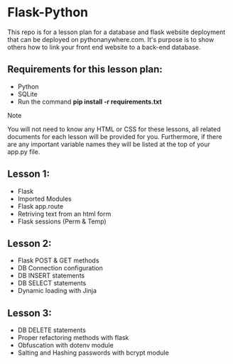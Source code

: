 # Flask-Python
This repo is for a lesson plan for a database and flask website deployment that can be deployed on pythonanywhere.com.
It's purpose is to show others how to link your front end website to a back-end database.

## Requirements for this lesson plan:
- Python
- SQLite
- Run the command **pip install -r requirements.txt**

>[!NOTE]
> You will not need to know any HTML or CSS for these lessons, all related documents for each lesson will be provided for you. Furthermore, if there are any important variable names they will be listed at the top of your app.py file.

## Lesson 1:
- Flask
- Imported Modules
- Flask app.route
- Retriving text from an html form
- Flask sessions (Perm & Temp)

## Lesson 2:
- Flask POST & GET methods
- DB Connection configuration
- DB INSERT statements
- DB SELECT statements
- Dynamic loading with Jinja

## Lesson 3:
- DB DELETE statements
- Proper refactoring methods with flask
- Obfuscation with dotenv module
- Salting and Hashing passwords with bcrypt module
